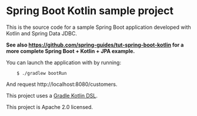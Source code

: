 # Spring Boot Kotlin sample project

This is the source code for a sample Spring Boot application developed with Kotlin and Spring Data JDBC.

**See also https://github.com/spring-guides/tut-spring-boot-kotlin for a more complete Spring Boot + Kotlin + JPA example.**

You can launch the application with by running:

		$ ./gradlew bootRun

And request http://localhost:8080/customers.

This project uses a [Gradle Kotlin DSL](https://docs.gradle.org/current/userguide/kotlin_dsl.html).

This project is Apache 2.0 licensed.
